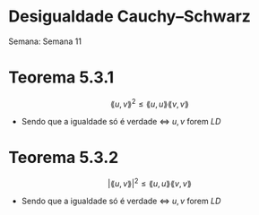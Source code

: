 # Desigualdade Cauchy–Schwarz

Semana: Semana 11

# Teorema  5.3.1

$$
\lang u,v\rang^{2} \leq \lang u,u\rang \lang v,v\rang
$$

- Sendo que a igualdade só é verdade $\iff$ $u,v$  forem $LD$

# Teorema 5.3.2

$$
|\lang u,v\rang|^{2} \leq \lang u,u\rang \lang v,v\rang
$$

- Sendo que a igualdade só é verdade $\iff$ $u,v$ forem $LD$